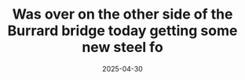 ---
layout: post
title: "Was over on the other side of the Burrard bridge today getting some new steel fo"
date: 2025-04-30
city: "Unknown"
country: "Unknown"
continent: "World"
latitude: 
longitude: 
cafe_name: ""
rating: 
notes: "Was over on the other side of the Burrard bridge today getting some new steel for my skate in advance of summer hockey and stumbled across @tvdinnershop - a dope little bodega with some local fare and great coffee in the heart of sports / car dealership country."
image_url: "/media/posts/202504/494520902_18510123388001623_4036881980216651273_n_18385468591136526.jpg"
images:
  - "/media/posts/202504/494520902_18510123388001623_4036881980216651273_n_18385468591136526.jpg"
  - "/media/posts/202504/491897161_18510123415001623_2878561015789095722_n_18401034145103502.jpg"
  - "/media/posts/202504/491896146_18510123436001623_7983919185391406115_n_18186095560311984.jpg"
  - "/media/posts/202504/491894118_18510123445001623_2445096205082269224_n_18506723593005611.jpg"
  - "/media/posts/202504/491903820_18510123457001623_1109907993913790867_n_18338720605089160.jpg"
instagram_url: ""
---